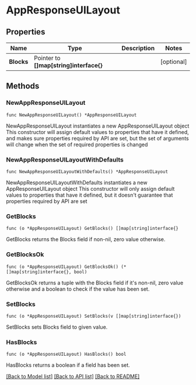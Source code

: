 # AppResponseUILayout

## Properties

Name | Type | Description | Notes
------------ | ------------- | ------------- | -------------
**Blocks** | Pointer to **[]map[string]interface{}** |  | [optional] 

## Methods

### NewAppResponseUILayout

`func NewAppResponseUILayout() *AppResponseUILayout`

NewAppResponseUILayout instantiates a new AppResponseUILayout object
This constructor will assign default values to properties that have it defined,
and makes sure properties required by API are set, but the set of arguments
will change when the set of required properties is changed

### NewAppResponseUILayoutWithDefaults

`func NewAppResponseUILayoutWithDefaults() *AppResponseUILayout`

NewAppResponseUILayoutWithDefaults instantiates a new AppResponseUILayout object
This constructor will only assign default values to properties that have it defined,
but it doesn't guarantee that properties required by API are set

### GetBlocks

`func (o *AppResponseUILayout) GetBlocks() []map[string]interface{}`

GetBlocks returns the Blocks field if non-nil, zero value otherwise.

### GetBlocksOk

`func (o *AppResponseUILayout) GetBlocksOk() (*[]map[string]interface{}, bool)`

GetBlocksOk returns a tuple with the Blocks field if it's non-nil, zero value otherwise
and a boolean to check if the value has been set.

### SetBlocks

`func (o *AppResponseUILayout) SetBlocks(v []map[string]interface{})`

SetBlocks sets Blocks field to given value.

### HasBlocks

`func (o *AppResponseUILayout) HasBlocks() bool`

HasBlocks returns a boolean if a field has been set.


[[Back to Model list]](../README.md#documentation-for-models) [[Back to API list]](../README.md#documentation-for-api-endpoints) [[Back to README]](../README.md)


